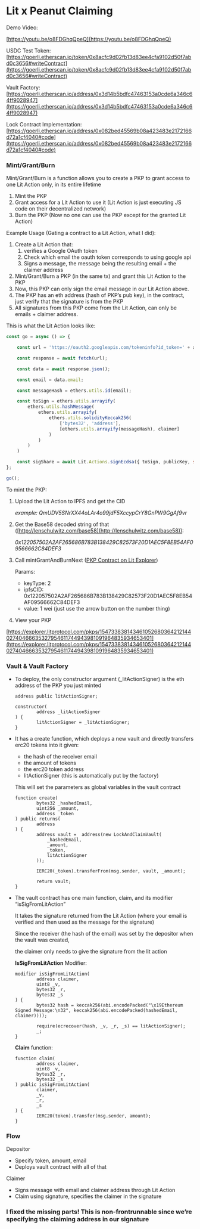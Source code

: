# Lit x Peanut Claiming

Demo Video: 

[https://youtu.be/o8FDGhqQpeQ](https://youtu.be/o8FDGhqQpeQ)

USDC Test Token: [https://goerli.etherscan.io/token/0x8acfc9d02fb13d83ee4cfa9102d50f7abd0c3656#writeContract](https://goerli.etherscan.io/token/0x8acfc9d02fb13d83ee4cfa9102d50f7abd0c3656#writeContract)

Vault Factory: [https://goerli.etherscan.io/address/0x3d14b5bdfc47463153a0cde6a346c64ff9028947](https://goerli.etherscan.io/address/0x3d14b5bdfc47463153a0cde6a346c64ff9028947)

Lock Contract Implementation: [https://goerli.etherscan.io/address/0x082bed45569b08a423483e2172166d72a1cf4040#code](https://goerli.etherscan.io/address/0x082bed45569b08a423483e2172166d72a1cf4040#code)

### Mint/Grant/Burn[](https://developer.litprotocol.com/pkp/pkpsandactions/#using-mintgrantburn)

Mint/Grant/Burn is a function allows you to create a PKP to grant access to one Lit Action only, in its entire lifetime

1. Mint the PKP
2. Grant access for a Lit Action to use it (Lit Action is just executing JS code on their decentralized network)
3. Burn the PKP (Now no one can use the PKP except for the granted Lit Action)

Example Usage (Gating a contract to a Lit Action, what I did):

1. Create a Lit Action that:
    1. verifies a Google OAuth token
    2. Check which email the oauth token corresponds to using google api
    3. Signs a message, the message being the resulting email + the claimer address
2. Mint/Grant/Burn a PKP (in the same tx) and grant this Lit Action to the PKP
3. Now, this PKP can only sign the email message in our Lit Action above.
4. The PKP has an eth address (hash of PKP’s pub key), in the contract, just verify that the signature is from the PKP
5. All signatures from this PKP come from the Lit Action, can only be emails + claimer address.

This is what the Lit Action looks like:

```jsx
const go = async () => {

    const url = 'https://oauth2.googleapis.com/tokeninfo?id_token=' + access_token;

    const response = await fetch(url);

    const data = await response.json();

    const email = data.email;

    const messageHash = ethers.utils.id(email);

    const toSign = ethers.utils.arrayify(
        ethers.utils.hashMessage(
            ethers.utils.arrayify(
                ethers.utils.solidityKeccak256(
                    ['bytes32', 'address'],
                    [ethers.utils.arrayify(messageHash), claimer]
                )
            )
        )
    )

    const sigShare = await Lit.Actions.signEcdsa({ toSign, publicKey, sigName: "sig1" });
};

go();
```

To mint the PKP: 

1. Upload the Lit Action to IPFS and get the CID
    
    *example: QmUDV5SNrXX44oLAr4o99jdF5XccypCrY8GnPW9GgAf9vr*
    
2. Get the Base58 decoded string of that ([http://lenschulwitz.com/base58](http://lenschulwitz.com/base58)):
    
    *0x122057502A2AF265686B783B138429C82573F20D1AEC5F8EB54AF09566662C84DEF3*
    
3. Call mintGrantAndBurnNext ([PKP Contract on Lit Explorer](https://lit-protocol.calderaexplorer.xyz/token/0x8F75a53F65e31DD0D2e40d0827becAaE2299D111/write-contract))
    
    Params: 
    
    - keyType: 2
    - ipfsCID: 0x122057502A2AF265686B783B138429C82573F20D1AEC5F8EB54AF09566662C84DEF3
    - value: 1 wei (just use the arrow button on the number thing)

1. View your PKP 

[https://explorer.litprotocol.com/pkps/15473383814346105268036421214402740466635327954611744943981091964835934653401](https://explorer.litprotocol.com/pkps/15473383814346105268036421214402740466635327954611744943981091964835934653401)

### Vault & Vault Factory

- To deploy, the only constructor argument (_litActionSigner) is the eth address of the PKP you just minted
    
    ```solidity
    address public litActionSigner;
    
    constructor(
            address _litActionSigner
    ) {
            litActionSigner = _litActionSigner;
    }
    ```
    
- It has a create function, which deploys a new vault and directly transfers erc20 tokens into it given:
    - the hash of the receiver email
    - the amount of tokens
    - the erc20 token address
    - litActionSigner (this is automatically put by the factory)
    
    This will set the parameters as global variables in the vault contract
    
    ```solidity
    function create(
            bytes32 _hashedEmail,
            uint256 _amount,
            address _token
    ) public returns(
            address
    ) {
            address vault =  address(new LockAndClaimVault(
                _hashedEmail,
                _amount,
                _token,
                litActionSigner
            ));
            
            IERC20(_token).transferFrom(msg.sender, vault, _amount);
    
            return vault;
    }
    ```
    
- The vault contract has one main function, claim, and its modifier “isSigFromLitAction”
    
    It takes the signature returned from the Lit Action (where your email is verified and then used as the message for the signature)
    
    Since the receiver (the hash of the email) was set by the depositor when the vault was created,
    
    the claimer only needs to give the signature from the lit action
    
    **IsSigFromLitAction** Modifier:
    
    ```solidity
    modifier isSigFromLitAction(
            address claimer,
            uint8 _v,
            bytes32 _r,
            bytes32 _s
    ) {
            bytes32 hash = keccak256(abi.encodePacked("\x19Ethereum Signed Message:\n32", keccak256(abi.encodePacked(hashedEmail, claimer))));
            
            require(ecrecover(hash, _v, _r, _s) == litActionSigner);
            _;
    }
    ```
    
    ************Claim************ function:
    
    ```solidity
    function claim(
            address claimer,
            uint8 _v,
            bytes32 _r,
            bytes32 _s
    ) public isSigFromLitAction(
            claimer,
            _v,
            _r,
            _s
    ) {
            IERC20(token).transfer(msg.sender, amount);
    }
    ```
    

### Flow

Depositor

- Specify token, amount, email
- Deploys vault contract with all of that

Claimer

- Signs message with email and claimer address through Lit Action
- Claim using signature, specifies the claimer in the signature

### I fixed the missing parts! This is non-frontrunnable since we’re specifying the claiming address in our signature
